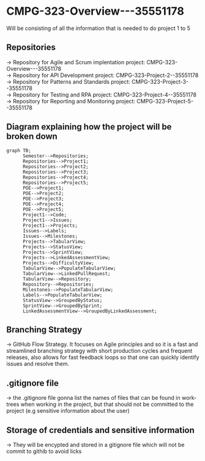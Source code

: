 # CMPG-323-Overview---35551178
Will be consisting of all the information that is needed to do project 1 to 5

## Repositories
-> Repository for Agile and Scrum implentation project: CMPG-323-Overview---35551178 \
-> Repository for API Development project: CMPG-323-Project-2--35551178 \
-> Repository for Patterns and Standards project: CMPG-323-Project-3--35551178 \
-> Repository for Testing and RPA project: CMPG-323-Project-4--35551178 \
-> Repository for Reporting and Monitoring project: CMPG-323-Project-5--35551178

## Diagram explaining how the project will be broken down
```mermaid
graph TB;
      Semester-->Repositories;
      Repositories-->Project1;
      Repositories-->Project2;
      Repositories-->Project3;
      Repositories-->Project4;
      Repositories-->Project5;
      POE-->Project1;
      POE-->Project2;
      POE-->Project3;
      POE-->Project4;
      POE-->Project5;
      Project1-->Code;
      Project1-->Issues;
      Project1-->Projects;
      Issues-->Labels;
      Issues-->Milestones;
      Projects-->TabularView;
      Projects-->StatusView;
      Projects-->SprintView;
      Projects-->LinkedAssessmentView;
      Projects-->DifficultyView;
      TabularView-->PopulateTabularView;
      TabularView-->LinkedPullRequest;
      TabularView-->Repository;
      Repository-->Repositories;
      Milestones-->PopulateTabularView;
      Labels-->PopulateTabularView;
      StatusView-->GroupedByStatus;
      SprintView-->GroupedBySprint;
      LinkedAssessmentView-->GroupedByLinkedAssessment;
```

## Branching Strategy
-> GitHub Flow Strategy. It focuses on Agile principles and so it is a fast and streamlined branching strategy with short production cycles and frequent releases, also allows for fast feedback loops so that one can quickly identify issues and resolve them.

## .gitignore file
-> the .gitignore file gonna list the names of files that can be found in work-trees when working in the project, but that should not be committed to the project (e.g sensitive information about the user) 

## Storage of credentials and sensitive information
-> They will be encypted and stored in a gitignore file which will not be commit to githib to avoid licks 
